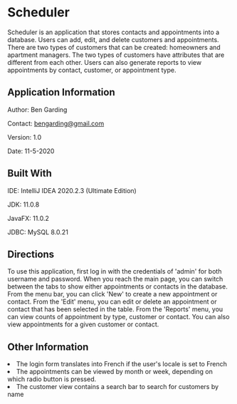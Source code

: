 # Scheduler

Scheduler is an application that stores contacts and appointments into a database. Users can add, edit, and delete customers and appointments.
There are two types of customers that can be created: homeowners and apartment managers. The two types of customers have 
attributes that are different from each other. Users can also generate reports to view appointments by contact, customer, or appointment type.


## Application Information

Author: Ben Garding

Contact: bengarding@gmail.com

Version: 1.0

Date: 11-5-2020


## Built With

IDE: IntelliJ IDEA 2020.2.3 (Ultimate Edition)

JDK: 11.0.8

JavaFX: 11.0.2

JDBC: MySQL 8.0.21


## Directions

To use this application, first log in with the credentials of 'admin' for both username and password. When you reach the main page, 
you can switch between the tabs to show either appointments or contacts in the database. From the menu bar, you can click 
'New' to create a new appointment or contact. From the 'Edit' menu, you can edit or delete an appointment or contact that 
has been selected in the table. From the 'Reports' menu, you can view counts of appointment by type, customer or contact. 
You can also view appointments for a given customer or contact.

## Other Information

<li> The login form translates into French if the user's locale is set to French
<li> The appointments can be viewed by month or week, depending on which radio button
is pressed.
<li> The customer view contains a search bar to search for customers by name